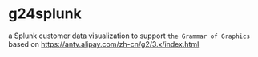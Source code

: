 # g24splunk
a Splunk customer data visualization to support `the Grammar of Graphics` based on https://antv.alipay.com/zh-cn/g2/3.x/index.html
